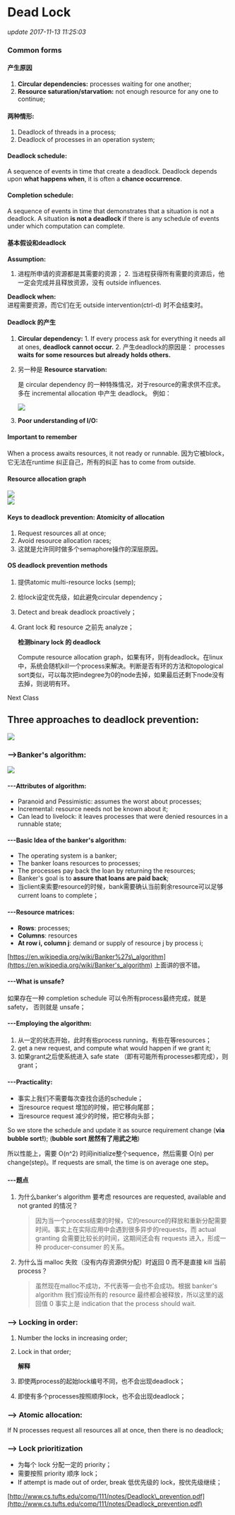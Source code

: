 # Dead Lock

_update 2017-11-13 11:25:03_

### Common forms

#### 产生原因

1. **Circular dependencies:** processes waiting for one another;
2. **Resource saturation/starvation:** not enough resource for any one to continue; 

#### 两种情形:

1. Deadlock of threads in a process;
2. Deadlock of processes in an operation system;

#### Deadlock schedule:

A sequence of events in time that create a deadlock. Deadlock depends upon **what happens when**, it is often a **chance occurrence**.

#### Completion schedule:

A sequence of events in time that demonstrates that a situation is not a deadlock. A situation **is not a deadlock** if there is any schedule of events under which computation can complete.

#### 基本假设和deadlock

**Assumption:**  
1. 进程所申请的资源都是其需要的资源； 2. 当进程获得所有需要的资源后，他一定会完成并且释放资源，没有 outside influences.

**Deadlock when:**  
进程需要资源，而它们在无 outside intervention\(ctrl-d\) 时不会结束时。

#### Deadlock 的产生

1. **Circular dependency:** 1. If every process ask for everything it needs all at ones, **deadlock cannot occur.** 2. 产生deadlock的原因是： processes **waits for some resources but already holds others.**
2. 另一种是 **Resource starvation:**

   是 circular dependency 的一种特殊情况，对于resource的需求供不应求。多在 incremental allocation 中产生 deadlock。 例如：  
  
    ![](../.gitbook/assets/Screen%20Shot%202017-11-13%20at%2012.26.26%20PM.png)   

3. **Poor understanding of I/O:**

#### Important to remember

When a process awaits resources, it not ready or runnable. 因为它被block，它无法在runtime 纠正自己，所有的纠正 has to come from outside.

#### Resource allocation graph

![](../.gitbook/assets/screen-shot-2017-11-13-at-2.04.32-pm%20%281%29.png)   
 ![](../.gitbook/assets/screen-shot-2017-11-13-at-2.05.00-pm%20%281%29.png)

#### Keys to deadlock prevention: Atomicity of allocation

1. Request resources all at once;
2. Avoid resource allocation races;
3. 这就是允许同时做多个semaphore操作的深层原因。

#### OS deadlock prevention methods

1. 提供atomic multi-resource locks \(semp\);
2. 给lock设定优先级，如此避免circular dependency；
3. Detect and break deadlock proactively；
4. Grant lock 和 resource 之前先 analyze；

   **检测binary lock 的 deadlock**

   Compute resource allocation graph，如果有环，则有deadlock。在linux中，系统会随机kill一个process来解决。判断是否有环的方法和topological sort类似，可以每次把indegree为0的node去掉，如果最后还剩下node没有去掉，则说明有环。

Next Class

## Three approaches to deadlock prevention:

![](../.gitbook/assets/Screen%20Shot%202017-11-13%20at%204.47.26%20PM.png)

### --&gt;Banker's algorithm:

![](../.gitbook/assets/screen-shot-2017-11-13-at-4.58.55-pm%20%281%29.png)

#### ---Attributes of algorithm:

* Paranoid and Pessimistic: assumes the worst about processes;
* Incremental: resource needs not be known about it;
* Can lead to livelock: it leaves processes that were denied resources in a runnable state;

#### ---Basic Idea of the banker's algorithm:

* The operating system is a banker;
* The banker loans resources to processes;
* The processes pay back the loan by returning the resources;
* Banker's goal is to **assure that loans are paid back**;
* 当client来索要resource的时候，bank需要确认当前剩余resource可以足够current loans to complete；

#### ---Resource matrices:

* **Rows**: processes;
* **Columns**: resources
* **At row i, column j**: demand or supply of resource j by process i;

[https://en.wikipedia.org/wiki/Banker%27s\_algorithm](https://en.wikipedia.org/wiki/Banker's_algorithm) 上面讲的很不错。

#### ---What is unsafe?

如果存在一种 completion schedule 可以令所有process最终完成，就是safety， 否则就是 unsafe；

#### ---Employing the algorithm:

1. 从一定的状态开始，此时有些process running，有些在等resources；
2. get a new request, and compute what would happen if we grant it;
3. 如果grant之后使系统进入 safe state （即有可能所有processes都完成），则grant；

#### ---Practicality:

* 事实上我们不需要每次查找合适的schedule；
* 当resource request 增加的时候，把它移向尾部；
* 当resource request 减少的时候，把它移向头部；

So we store the schedule and update it as source requirement change \(**via bubble sort!**\); \(**bubble sort 居然有了用武之地**\)

所以性能上，需要 O\(n^2\) 时间initialize整个sequence，然后需要 O\(n\) per change\(step\)。If requests are small, the time is on average one step。

#### ---题点

1. 为什么banker's algorithm 要考虑 resources are requested, available and not granted 的情况？

   > 因为当一个process结束的时候，它的resource的释放和重新分配需要时间。事实上在实际应用中会遇到很多异步的requests，而 actual granting 会需要比较长的时间，这期间还会有 requests 进入，形成一种 producer-consumer 的关系。

2. 为什么当 malloc 失败（没有内存资源供分配）时返回 0 而不是直接 kill 当前 process？

   > 虽然现在malloc不成功，不代表等一会也不会成功。根据 banker's algorithm 我们假设所有的 resource 最终都会被释放，所以这里的返回值 0 事实上是 indication that the process should wait.

### --&gt; Locking in order:

1. Number the locks in increasing order;
2. Lock in that order;

   **解释**

3. 即使两process的起始lock编号不同，也不会出现deadlock；
4. 即使有多个processes按照顺序lock，也不会出现deadlock；

### --&gt; Atomic allocation:

If N processes request all resources all at once, then there is no deadlock;

### --&gt; Lock prioritization

* 为每个 lock 分配一定的 priority；
* 需要按照 priority 顺序 lock；
* If attempt is made out of order, break 低优先级的 lock，按优先级继续；

[http://www.cs.tufts.edu/comp/111/notes/Deadlock\_prevention.pdf](http://www.cs.tufts.edu/comp/111/notes/Deadlock_prevention.pdf)

